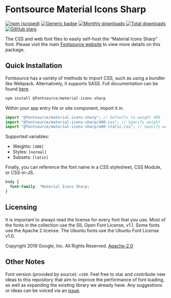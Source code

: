 # Fontsource Material Icons Sharp

[![npm (scoped)](https://img.shields.io/npm/v/@fontsource/material-icons-sharp?color=brightgreen)](https://www.npmjs.com/package/@fontsource/material-icons-sharp) [![Generic badge](https://img.shields.io/badge/fontsource-passing-brightgreen)](https://github.com/fontsource/fontsource) [![Monthly downloads](https://badgen.net/npm/dm/@fontsource/material-icons-sharp)](https://github.com/fontsource/fontsource) [![Total downloads](https://badgen.net/npm/dt/@fontsource/material-icons-sharp)](https://github.com/fontsource/fontsource) [![GitHub stars](https://img.shields.io/github/stars/fontsource/fontsource.svg?style=social&label=Star)](https://github.com/fontsource/fontsource/stargazers)

The CSS and web font files to easily self-host the “Material Icons Sharp” font. Please visit the main [Fontsource website](https://fontsource.org/fonts/material-icons-sharp) to view more details on this package.

## Quick Installation

Fontsource has a variety of methods to import CSS, such as using a bundler like Webpack. Alternatively, it supports SASS. Full documentation can be found [here](https://beta.fontsource.org/docs/getting-started/introduction).

```javascript
npm install @fontsource/material-icons-sharp
```

Within your app entry file or site component, import it in.

```javascript
import "@fontsource/material-icons-sharp"; // Defaults to weight 400
import "@fontsource/material-icons-sharp/400.css"; // Specify weight
import "@fontsource/material-icons-sharp/400-italic.css"; // Specify weight and style

```

Supported variables:
- Weights: `[400]`
- Styles: `[normal]`
- Subsets: `[latin]`

Finally, you can reference the font name in a CSS stylesheet, CSS Module, or CSS-in-JS.

```css
body {
  font-family: "Material Icons Sharp;
}
```

## Licensing
It is important to always read the license for every font that you use.
Most of the fonts in the collection use the SIL Open Font License, v1.1. Some fonts use the Apache 2 license. The Ubuntu fonts use the Ubuntu Font License v1.0.

Copyright 2019 Google, Inc. All Rights Reserved.
[Apache-2.0](http://www.apache.org/licenses/LICENSE-2.0.html)

## Other Notes
Font version (provided by source): `v109`.
Feel free to star and contribute new ideas to this repository that aim to improve the performance of font loading, as well as expanding the existing library we already have. Any suggestions or ideas can be voiced via an [issue](https://github.com/fontsource/fontsource/issues).